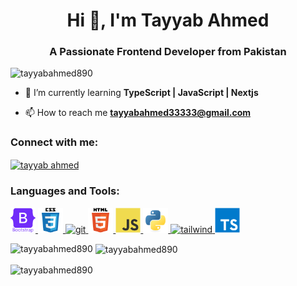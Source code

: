 <h1 align="center">Hi 👋, I'm Tayyab Ahmed</h1>
<h3 align="center">A Passionate Frontend Developer from Pakistan</h3>

<p align="left"> <img src="https://komarev.com/ghpvc/?username=tayyabahmed890&label=Profile%20views&color=0e75b6&style=flat" alt="tayyabahmed890" /> </p>

- 🌱 I’m currently learning **TypeScript | JavaScript | Nextjs**

- 📫 How to reach me **tayyabahmed33333@gmail.com**

<h3 align="left">Connect with me:</h3>
<p align="left">
<a href="https://www.linkedin.com/in/tayyab-ahmed-a83700246/" target="blank"><img align="center" src="https://w7.pngwing.com/pngs/1002/775/png-transparent-in-logo-linkedin-facebook-social-media-font-awesome-icon-linkedin-blue-text-trademark-thumbnail.png" alt="tayyab ahmed" height="30" width="40" /></a>
</p>

<h3 align="left">Languages and Tools:</h3>
<p align="left"> <a href="https://getbootstrap.com" target="_blank" rel="noreferrer"> <img src="https://raw.githubusercontent.com/devicons/devicon/master/icons/bootstrap/bootstrap-plain-wordmark.svg" alt="bootstrap" width="40" height="40"/> </a> <a href="https://www.w3schools.com/css/" target="_blank" rel="noreferrer"> <img src="https://raw.githubusercontent.com/devicons/devicon/master/icons/css3/css3-original-wordmark.svg" alt="css3" width="40" height="40"/> </a> <a href="https://git-scm.com/" target="_blank" rel="noreferrer"> <img src="https://www.vectorlogo.zone/logos/git-scm/git-scm-icon.svg" alt="git" width="40" height="40"/> </a> <a href="https://www.w3.org/html/" target="_blank" rel="noreferrer"> <img src="https://raw.githubusercontent.com/devicons/devicon/master/icons/html5/html5-original-wordmark.svg" alt="html5" width="40" height="40"/> </a> <a href="https://developer.mozilla.org/en-US/docs/Web/JavaScript" target="_blank" rel="noreferrer"> <img src="https://raw.githubusercontent.com/devicons/devicon/master/icons/javascript/javascript-original.svg" alt="javascript" width="40" height="40"/> </a> <a href="https://www.python.org" target="_blank" rel="noreferrer"> <img src="https://raw.githubusercontent.com/devicons/devicon/master/icons/python/python-original.svg" alt="python" width="40" height="40"/> </a> <a href="https://tailwindcss.com/" target="_blank" rel="noreferrer"> <img src="https://www.vectorlogo.zone/logos/tailwindcss/tailwindcss-icon.svg" alt="tailwind" width="40" height="40"/> </a> <a href="https://www.typescriptlang.org/" target="_blank" rel="noreferrer"> <img src="https://raw.githubusercontent.com/devicons/devicon/master/icons/typescript/typescript-original.svg" alt="typescript" width="40" height="40"/> </a> </p>

<p><img align="left" src="https://github-readme-stats.vercel.app/api/top-langs?username=tayyabahmed890&show_icons=true&locale=en&layout=compact" alt="tayyabahmed890" /></p>

<p>&nbsp;<img align="center" src="https://github-readme-stats.vercel.app/api?username=tayyabahmed890&show_icons=true&locale=en" alt="tayyabahmed890" /></p>

<p><img align="center" src="https://github-readme-streak-stats.herokuapp.com/?user=tayyabahmed890&" alt="tayyabahmed890" /></p>


<!---
TayyabAhmed890/TayyabAhmed890 is a ✨ special ✨ repository because its `README.md` (this file) appears on your GitHub profile.
You can click the Preview link to take a look at your changes.
--->
